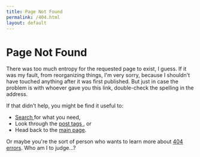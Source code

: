 ```yaml
---
title: Page Not Found
permalink: /404.html
layout: default
---
```


# Page Not Found

There was too much entropy for the requested page to exist, I guess.  If it was my fault, from reorganizing things, I'm very sorry, because I shouldn't have touched anything after it was first published.  But just in case the problem is with whoever gave you this link, double-check the spelling in the address.

If that didn't help, you might be find it useful to:

 * [Search <i class="fa fa-search"></i>](/blog/search) for what you need,
 * Look through the [post tags <i class="fas fa-tags"></i>](/blog/tags), or
 * Head back to the [main page](/blog/).

Or maybe you're the sort of person who wants to learn more about [404 errors](https://en.wikipedia.org/wiki/HTTP_404).  Who am I to judge...?

